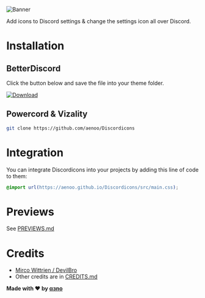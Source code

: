 ![Banner](https://aenoo.github.io/Discordicons/assets/banner.png)

[download-link]: https://github.com/aenoo/Discordicons/releases/download/vBD/discordicons.theme.css

Add icons to Discord settings & change the settings icon all over Discord.

# Installation

## BetterDiscord

Click the button below and save the file into your theme folder.

[![Download](https://aenoo.github.io/Discordicons/github/download-button.svg)][download-link]

## Powercord & Vizality

```sh
git clone https://github.com/aenoo/Discordicons
```

# Integration

You can integrate Discordicons into your projects by adding this line of code to them:

```css
@import url(https://aenoo.github.io/Discordicons/src/main.css);
```

# Previews

See [PREVIEWS.md](https://github.com/aenoo/Discordicons/blob/main/PREVIEWS.md)

# Credits

- [Mirco Wittrien / DevilBro](https://github.com/mwittrien)
- Other credits are in [CREDITS.md](https://github.com/aenoo/Discordicons/blob/main/CREDITS.md)

**Made with ❤️ by [αɜno](https://github.com/aenoo)**
